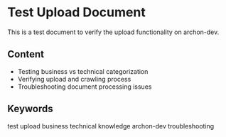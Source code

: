 # Test Upload Document

This is a test document to verify the upload functionality on archon-dev.

## Content

- Testing business vs technical categorization
- Verifying upload and crawling process
- Troubleshooting document processing issues

## Keywords

test upload business technical knowledge archon-dev troubleshooting
